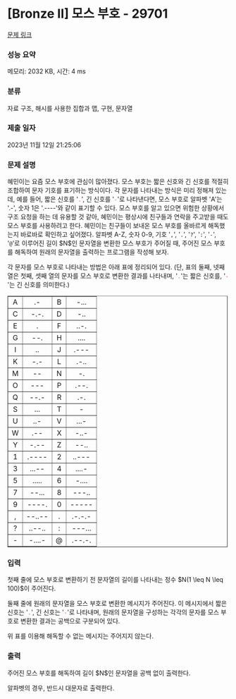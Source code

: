 # [Bronze II] 모스 부호 - 29701 

[문제 링크](https://www.acmicpc.net/problem/29701) 

### 성능 요약

메모리: 2032 KB, 시간: 4 ms

### 분류

자료 구조, 해시를 사용한 집합과 맵, 구현, 문자열

### 제출 일자

2023년 11월 12일 21:25:06

### 문제 설명

<p>혜민이는 요즘 모스 부호에 관심이 많아졌다. 모스 부호는 짧은 신호와 긴 신호를 적절히 조합하여 문자 기호를 표기하는 방식이다. 각 문자를 나타내는 방식은 미리 정해져 있는데, 예를 들어, 짧은 신호를 '<span style="color:#e74c3c;"><code>.</code></span>', 긴 신호를 '<span style="color:#e74c3c;"><code>-</code></span>'로 나타낸다면, 모스 부호로 알파벳 'A'는 '.-', 숫자 1은 '.----'와 같이 표기할 수 있다. 모스 부호를 알고 있으면 위험한 상황에서 구조 요청을 하는 데 유용할 것 같아, 혜민이는 평상시에 친구들과 연락을 주고받을 때도 모스 부호를 사용하려고 한다. 혜민이는 친구들이 보내온 모스 부호를 올바르게 해독했는지 바로바로 확인하고 싶어졌다. 알파벳 A-Z, 숫자 0-9, 기호 '<code>,</code>', '<code>.</code>', '<code>?</code>', '<code>:</code>', '<code>-</code>', '<code>@</code>'로 이루어진 길이 $N$인 문자열을 변환한 모스 부호가 주어질 때, 주어진 모스 부호를 해독하여 원래의 문자열을 출력하는 프로그램을 작성해 보자.</p>

<p>각 문자를 모스 부호로 나타내는 방법은 아래 표에 정리되어 있다. (단, 표의 둘째, 넷째 열은 첫째, 셋째 열의 문자를 모스 부호로 변환한 결과를 나타내며, '<span style="color:#e74c3c;"><code>.</code></span>'는 짧은 신호를, '<span style="color:#e74c3c;"><code>-</code></span>'는 긴 신호를 의미한다.)</p>

<table align="center" border="1" cellpadding="1" cellspacing="1" class="table table-bordered" style="width: 500px;">
	<tbody>
		<tr>
			<td style="text-align: center;">A</td>
			<td style="text-align: center;">.-</td>
			<td style="text-align: center;">B</td>
			<td style="text-align: center;">-...</td>
		</tr>
		<tr>
			<td style="text-align: center;">C</td>
			<td style="text-align: center;">-.-.</td>
			<td style="text-align: center;">D</td>
			<td style="text-align: center;">-..</td>
		</tr>
		<tr>
			<td style="text-align: center;">E</td>
			<td style="text-align: center;">.</td>
			<td style="text-align: center;">F</td>
			<td style="text-align: center;">..-.</td>
		</tr>
		<tr>
			<td style="text-align: center;">G</td>
			<td style="text-align: center;">--.</td>
			<td style="text-align: center;">H</td>
			<td style="text-align: center;">....</td>
		</tr>
		<tr>
			<td style="text-align: center;">I</td>
			<td style="text-align: center;">..</td>
			<td style="text-align: center;">J</td>
			<td style="text-align: center;">.---</td>
		</tr>
		<tr>
			<td style="text-align: center;">K</td>
			<td style="text-align: center;">-.-</td>
			<td style="text-align: center;">L</td>
			<td style="text-align: center;">.-..</td>
		</tr>
		<tr>
			<td style="text-align: center;">M</td>
			<td style="text-align: center;">--</td>
			<td style="text-align: center;">N</td>
			<td style="text-align: center;">-.</td>
		</tr>
		<tr>
			<td style="text-align: center;">O</td>
			<td style="text-align: center;">---</td>
			<td style="text-align: center;">P</td>
			<td style="text-align: center;">.--.</td>
		</tr>
		<tr>
			<td style="text-align: center;">Q</td>
			<td style="text-align: center;">--.-</td>
			<td style="text-align: center;">R</td>
			<td style="text-align: center;">.-.</td>
		</tr>
		<tr>
			<td style="text-align: center;">S</td>
			<td style="text-align: center;">...</td>
			<td style="text-align: center;">T</td>
			<td style="text-align: center;">-</td>
		</tr>
		<tr>
			<td style="text-align: center;">U</td>
			<td style="text-align: center;">..-</td>
			<td style="text-align: center;">V</td>
			<td style="text-align: center;">...-</td>
		</tr>
		<tr>
			<td style="text-align: center;">W</td>
			<td style="text-align: center;">.--</td>
			<td style="text-align: center;">X</td>
			<td style="text-align: center;">-..-</td>
		</tr>
		<tr>
			<td style="text-align: center;">Y</td>
			<td style="text-align: center;">-.--</td>
			<td style="text-align: center;">Z</td>
			<td style="text-align: center;">--..</td>
		</tr>
		<tr>
			<td style="text-align: center;">1</td>
			<td style="text-align: center;">.----</td>
			<td style="text-align: center;">2</td>
			<td style="text-align: center;">..---</td>
		</tr>
		<tr>
			<td style="text-align: center;">3</td>
			<td style="text-align: center;">...--</td>
			<td style="text-align: center;">4</td>
			<td style="text-align: center;">....-</td>
		</tr>
		<tr>
			<td style="text-align: center;">5</td>
			<td style="text-align: center;">.....</td>
			<td style="text-align: center;">6</td>
			<td style="text-align: center;">-....</td>
		</tr>
		<tr>
			<td style="text-align: center;">7</td>
			<td style="text-align: center;">--...</td>
			<td style="text-align: center;">8</td>
			<td style="text-align: center;">---..</td>
		</tr>
		<tr>
			<td style="text-align: center;">9</td>
			<td style="text-align: center;">----.</td>
			<td style="text-align: center;">0</td>
			<td style="text-align: center;">-----</td>
		</tr>
		<tr>
			<td style="text-align: center;">,</td>
			<td style="text-align: center;">--..--</td>
			<td style="text-align: center;">.</td>
			<td style="text-align: center;">.-.-.-</td>
		</tr>
		<tr>
			<td style="text-align: center;">?</td>
			<td style="text-align: center;">..--..</td>
			<td style="text-align: center;">:</td>
			<td style="text-align: center;">---...</td>
		</tr>
		<tr>
			<td style="text-align: center;">-</td>
			<td style="text-align: center;">-....-</td>
			<td style="text-align: center;">@</td>
			<td style="text-align: center;">.--.-.</td>
		</tr>
	</tbody>
</table>

### 입력 

 <p>첫째 줄에 모스 부호로 변환하기 전 문자열의 길이를 나타내는 정수 $N(1 \leq N \leq 100)$이 주어진다.</p>

<p>둘째 줄에 원래의 문자열을 모스 부호로 변환한 메시지가 주어진다. 이 메시지에서 짧은 신호는 '<span style="color:#e74c3c;"><code>.</code></span>', 긴 신호는 '<span style="color:#e74c3c;"><code>-</code></span>'로 나타내며, 원래의 문자열을 구성하는 각각의 문자를 모스 부호로 변환한 결과는 공백으로 구분되어 있다.</p>

<p>위 표를 이용해 해독할 수 없는 메시지는 주어지지 않는다.</p>

### 출력 

 <p>주어진 모스 부호를 해독하여 길이 $N$인 문자열을 공백 없이 출력한다.</p>

<p>알파벳의 경우, 반드시 대문자로 출력한다.</p>

